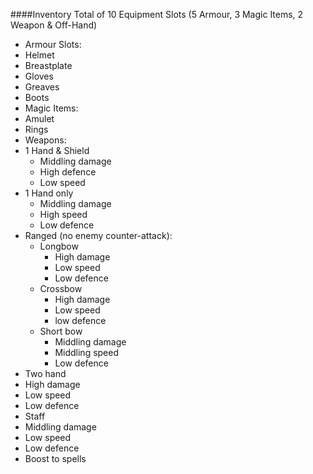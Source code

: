 ####Inventory
Total of 10 Equipment Slots (5 Armour, 3 Magic Items, 2 Weapon & Off-Hand)
- Armour Slots:
 - Helmet
 - Breastplate
 - Gloves
 - Greaves
 - Boots
- Magic Items:
 - Amulet
 - Rings
- Weapons:
 - 1 Hand & Shield
   - Middling damage
   - High defence
   - Low speed 
 - 1 Hand only
   - Middling damage
   - High speed
   - Low defence
 - Ranged (no enemy counter-attack):
   - Longbow
     - High damage
     - Low speed
     - Low defence
   - Crossbow
     - High damage
     - Low speed
     - low defence
   - Short bow
     - Middling damage
     - Middling speed
     - Low defence
  - Two hand
   - High damage
   - Low speed
   - Low defence
  - Staff
   - Middling damage
   - Low speed
   - Low defence
   - Boost to spells
